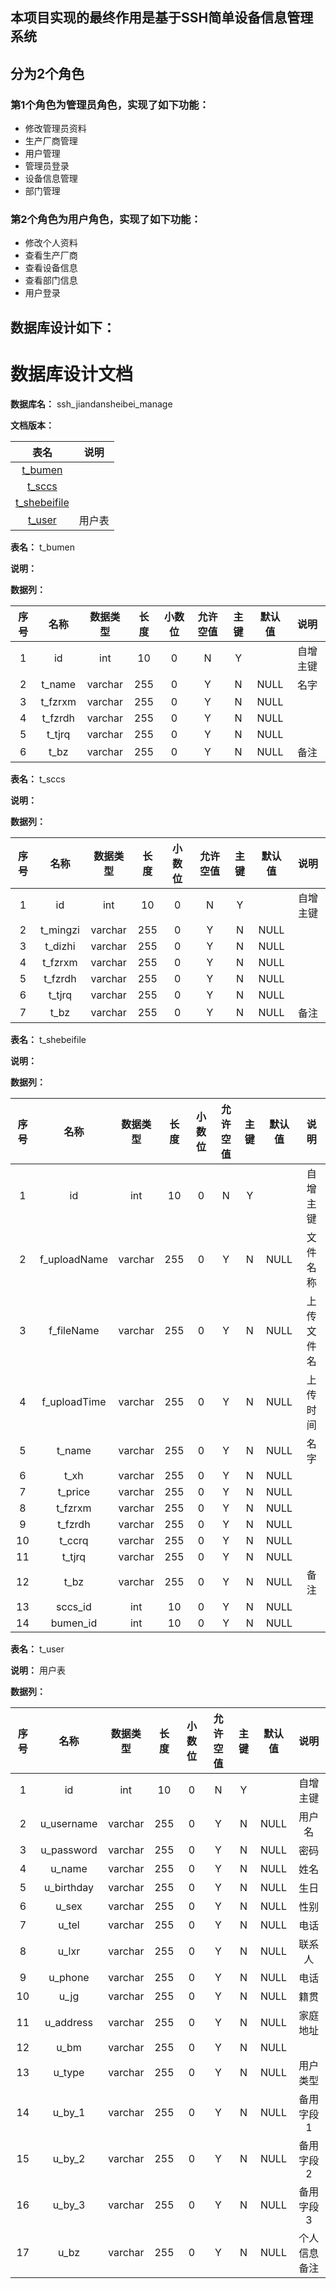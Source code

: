 ## 本项目实现的最终作用是基于SSH简单设备信息管理系统
## 分为2个角色
### 第1个角色为管理员角色，实现了如下功能：
 - 修改管理员资料
 - 生产厂商管理
 - 用户管理
 - 管理员登录
 - 设备信息管理
 - 部门管理
### 第2个角色为用户角色，实现了如下功能：
 - 修改个人资料
 - 查看生产厂商
 - 查看设备信息
 - 查看部门信息
 - 用户登录
## 数据库设计如下：
# 数据库设计文档

**数据库名：** ssh_jiandansheibei_manage

**文档版本：** 


| 表名                  | 说明       |
| :---: | :---: |
| [t_bumen](#t_bumen) |  |
| [t_sccs](#t_sccs) |  |
| [t_shebeifile](#t_shebeifile) |  |
| [t_user](#t_user) | 用户表 |

**表名：** <a id="t_bumen">t_bumen</a>

**说明：** 

**数据列：**

| 序号 | 名称 | 数据类型 |  长度  | 小数位 | 允许空值 | 主键 | 默认值 | 说明 |
| :---: | :---: | :---: | :---: | :---: | :---: | :---: | :---: | :---: |
|  1   | id |   int   | 10 |   0    |    N     |  Y   |       | 自增主键  |
|  2   | t_name |   varchar   | 255 |   0    |    Y     |  N   |   NULL    | 名字  |
|  3   | t_fzrxm |   varchar   | 255 |   0    |    Y     |  N   |   NULL    |   |
|  4   | t_fzrdh |   varchar   | 255 |   0    |    Y     |  N   |   NULL    |   |
|  5   | t_tjrq |   varchar   | 255 |   0    |    Y     |  N   |   NULL    |   |
|  6   | t_bz |   varchar   | 255 |   0    |    Y     |  N   |   NULL    | 备注  |

**表名：** <a id="t_sccs">t_sccs</a>

**说明：** 

**数据列：**

| 序号 | 名称 | 数据类型 |  长度  | 小数位 | 允许空值 | 主键 | 默认值 | 说明 |
| :---: | :---: | :---: | :---: | :---: | :---: | :---: | :---: | :---: |
|  1   | id |   int   | 10 |   0    |    N     |  Y   |       | 自增主键  |
|  2   | t_mingzi |   varchar   | 255 |   0    |    Y     |  N   |   NULL    |   |
|  3   | t_dizhi |   varchar   | 255 |   0    |    Y     |  N   |   NULL    |   |
|  4   | t_fzrxm |   varchar   | 255 |   0    |    Y     |  N   |   NULL    |   |
|  5   | t_fzrdh |   varchar   | 255 |   0    |    Y     |  N   |   NULL    |   |
|  6   | t_tjrq |   varchar   | 255 |   0    |    Y     |  N   |   NULL    |   |
|  7   | t_bz |   varchar   | 255 |   0    |    Y     |  N   |   NULL    | 备注  |

**表名：** <a id="t_shebeifile">t_shebeifile</a>

**说明：** 

**数据列：**

| 序号 | 名称 | 数据类型 |  长度  | 小数位 | 允许空值 | 主键 | 默认值 | 说明 |
| :---: | :---: | :---: | :---: | :---: | :---: | :---: | :---: | :---: |
|  1   | id |   int   | 10 |   0    |    N     |  Y   |       | 自增主键  |
|  2   | f_uploadName |   varchar   | 255 |   0    |    Y     |  N   |   NULL    | 文件名称  |
|  3   | f_fileName |   varchar   | 255 |   0    |    Y     |  N   |   NULL    | 上传文件名  |
|  4   | f_uploadTime |   varchar   | 255 |   0    |    Y     |  N   |   NULL    | 上传时间  |
|  5   | t_name |   varchar   | 255 |   0    |    Y     |  N   |   NULL    | 名字  |
|  6   | t_xh |   varchar   | 255 |   0    |    Y     |  N   |   NULL    |   |
|  7   | t_price |   varchar   | 255 |   0    |    Y     |  N   |   NULL    |   |
|  8   | t_fzrxm |   varchar   | 255 |   0    |    Y     |  N   |   NULL    |   |
|  9   | t_fzrdh |   varchar   | 255 |   0    |    Y     |  N   |   NULL    |   |
|  10   | t_ccrq |   varchar   | 255 |   0    |    Y     |  N   |   NULL    |   |
|  11   | t_tjrq |   varchar   | 255 |   0    |    Y     |  N   |   NULL    |   |
|  12   | t_bz |   varchar   | 255 |   0    |    Y     |  N   |   NULL    | 备注  |
|  13   | sccs_id |   int   | 10 |   0    |    Y     |  N   |   NULL    |   |
|  14   | bumen_id |   int   | 10 |   0    |    Y     |  N   |   NULL    |   |

**表名：** <a id="t_user">t_user</a>

**说明：** 用户表

**数据列：**

| 序号 | 名称 | 数据类型 |  长度  | 小数位 | 允许空值 | 主键 | 默认值 | 说明 |
| :---: | :---: | :---: | :---: | :---: | :---: | :---: | :---: | :---: |
|  1   | id |   int   | 10 |   0    |    N     |  Y   |       | 自增主键  |
|  2   | u_username |   varchar   | 255 |   0    |    Y     |  N   |   NULL    | 用户名  |
|  3   | u_password |   varchar   | 255 |   0    |    Y     |  N   |   NULL    | 密码  |
|  4   | u_name |   varchar   | 255 |   0    |    Y     |  N   |   NULL    | 姓名  |
|  5   | u_birthday |   varchar   | 255 |   0    |    Y     |  N   |   NULL    | 生日  |
|  6   | u_sex |   varchar   | 255 |   0    |    Y     |  N   |   NULL    | 性别  |
|  7   | u_tel |   varchar   | 255 |   0    |    Y     |  N   |   NULL    | 电话  |
|  8   | u_lxr |   varchar   | 255 |   0    |    Y     |  N   |   NULL    | 联系人  |
|  9   | u_phone |   varchar   | 255 |   0    |    Y     |  N   |   NULL    | 电话  |
|  10   | u_jg |   varchar   | 255 |   0    |    Y     |  N   |   NULL    | 籍贯  |
|  11   | u_address |   varchar   | 255 |   0    |    Y     |  N   |   NULL    | 家庭地址  |
|  12   | u_bm |   varchar   | 255 |   0    |    Y     |  N   |   NULL    |   |
|  13   | u_type |   varchar   | 255 |   0    |    Y     |  N   |   NULL    | 用户类型  |
|  14   | u_by_1 |   varchar   | 255 |   0    |    Y     |  N   |   NULL    | 备用字段1  |
|  15   | u_by_2 |   varchar   | 255 |   0    |    Y     |  N   |   NULL    | 备用字段2  |
|  16   | u_by_3 |   varchar   | 255 |   0    |    Y     |  N   |   NULL    | 备用字段3  |
|  17   | u_bz |   varchar   | 255 |   0    |    Y     |  N   |   NULL    | 个人信息备注  |

